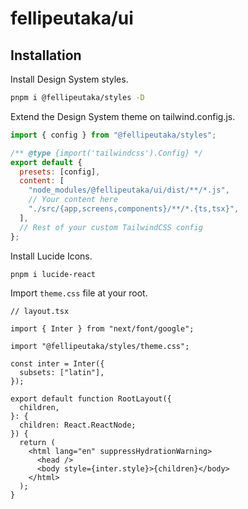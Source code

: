 # fellipeutaka/ui

## Installation

Install Design System styles.

```bash
pnpm i @fellipeutaka/styles -D
```

Extend the Design System theme on tailwind.config.js.

```js
import { config } from "@fellipeutaka/styles";

/** @type {import('tailwindcss').Config} */
export default {
  presets: [config],
  content: [
    "node_modules/@fellipeutaka/ui/dist/**/*.js",
    // Your content here
    "./src/{app,screens,components}/**/*.{ts,tsx}",
  ],
  // Rest of your custom TailwindCSS config
};
```

Install Lucide Icons.

```bash
pnpm i lucide-react
```

Import `theme.css` file at your root.

```tsx
// layout.tsx

import { Inter } from "next/font/google";

import "@fellipeutaka/styles/theme.css";

const inter = Inter({
  subsets: ["latin"],
});

export default function RootLayout({
  children,
}: {
  children: React.ReactNode;
}) {
  return (
    <html lang="en" suppressHydrationWarning>
      <head />
      <body style={inter.style}>{children}</body>
    </html>
  );
}
```
